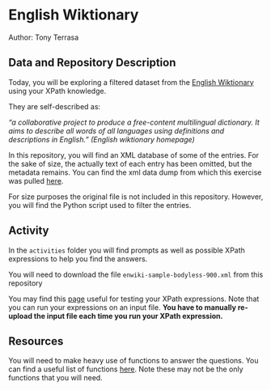 # English Wiktionary

Author: Tony Terrasa


## Data and Repository Description

Today, you will be exploring a filtered dataset from the [English Wiktionary](https://en.wiktionary.org/wiki/Wiktionary:Main_Page) using your XPath knowledge. 

They are self-described as:

_“a collaborative project to produce a free-content multilingual dictionary. It aims to describe all words of all languages using definitions and descriptions in English.” (English wiktionary homepage)_

In this repository, you will find an XML database of some of the entries. For the sake of size, the actually text of each entry has been omitted, but the metadata remains. You can find the xml data dump from which this exercise was pulled [here](https://dumps.wikimedia.your.org/enwiktionary/20220220/). 

For size purposes the original file is not included in this repository. However, you will find the Python script used to filter the entries. 


## Activity


In the `activities` folder you will find prompts as well as possible XPath expressions to help you find the answers.

You will need to download the file `enwiki-sample-bodyless-900.xml` from this repository

You may find this [page](https://www.freeformatter.com/xpath-tester.html#ad-output) useful for testing your XPath expressions. Note that you can run your expressions on an input file. **You have to manually re-upload the input file each time you run your XPath expression.**





## Resources

You will need to make heavy use of functions to answer the questions.  You can find a useful list of functions [here](https://www.ibm.com/docs/en/idr/11.3.3?topic=functions-xpath). Note these may not be the only functions that you will need.

